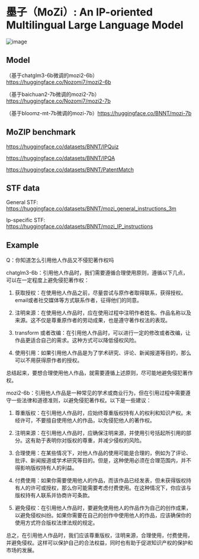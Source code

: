 # 墨子（MoZi）: An IP-oriented Multilingual Large Language Model
![image](https://github.com/AI-for-Science/MoZi/assets/56249874/0d0f8faa-4074-4748-b395-481517aea34e)

## Model
（基于chatglm3-6b微调的mozi2-6b）https://huggingface.co/Nozomi7/mozi2-6b

（基于baichuan2-7b微调的mozi2-7b）https://huggingface.co/Nozomi7/mozi2-7b

（基于bloomz-mt-7b微调的mozi-7b）https://huggingface.co/BNNT/mozi-7b

## MoZIP benchmark
https://huggingface.co/datasets/BNNT/IPQuiz

https://huggingface.co/datasets/BNNT/IPQA

https://huggingface.co/datasets/BNNT/PatentMatch

## STF data
General STF: https://huggingface.co/datasets/BNNT/mozi_general_instructions_3m

Ip-specific STF: https://huggingface.co/datasets/BNNT/mozi_IP_instructions

## Example
Q：你知道怎么引用他人作品又不侵犯著作权吗

chatglm3-6b：引用他人作品时，我们需要遵循合理使用原则，遵循以下几点，可以在一定程度上避免侵犯著作权：

1. 获取授权：在使用他人作品之前，尽量尝试与原作者取得联系，获得授权。email或者社交媒体等方式联系作者，征得他们的同意。
   
2. 注明来源：在使用他人作品时，应在使用过程中注明作者姓名、作品名称以及来源。这不仅是尊重原作者的劳动成果，也是遵守著作权法的表现。
   
3. transform 或者改编：在引用他人作品时，可以进行一定的修改或者改编，让作品更适合自己的需求。这种方式可以降低侵权风险。
   
4. 使用引用：如果引用他人作品是为了学术研究、评论、新闻报道等目的，那么可以不用获得原作者的授权。

总结起来，要想合理使用他人作品，就需要遵循上述原则，尽可能地避免侵犯著作权。

mozi2-6b：引用他人作品是一种常见的学术或商业行为，但在引用过程中需要遵守一些法律和道德准则，以避免侵犯著作权。以下是一些建议：

1. 尊重版权：在引用他人作品时，应始终尊重版权持有人的权利和知识产权。未经许可，不要擅自使用他人的作品，以免侵犯他人的著作权。

2. 注明来源：在引用他人作品时，应确保注明来源，并使用引号括起所引用的部分。这有助于表明你对版权的尊重，并减少侵权的风险。

3. 合理使用：在某些情况下，对他人作品的使用可能是合理的，例如为了评论、批评、新闻报道或学术研究等目的。但是，这种使用必须在合理范围内，并不得影响版权持有人的利益。

4. 付费使用：如果你需要使用他人的作品，而该作品已经发表，但未获得版权持有人的许可或授权，那么你可能需要考虑付费使用。在这种情况下，你应该与版权持有人联系并协商许可条款。

5. 避免侵权：在引用他人作品时，要避免使用他人的作品作为自己的创作成果，以避免侵权纠纷。如果你需要在自己的创作中使用他人的作品，应该确保你的使用方式符合版权法律法规的规定。

总之，在引用他人作品时，我们应该尊重版权，注明来源，合理使用，付费使用，并避免侵权。这样可以保护自己的合法权益，同时也有助于促进知识产权的保护和市场的发展。






